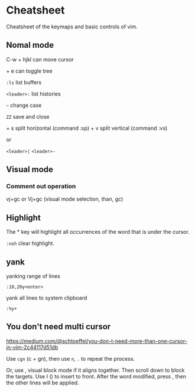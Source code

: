 # Cheatsheet

Cheatsheet of the keymaps and basic controls of vim.

## Nomal mode

C-w + hjkl can move cursor

<leader> + e can toggle tree

`:ls` list buffers

`<leader>:` list histories

`~` change case

`ZZ` save and close

<C-W> + s split horizontal (command :sp)
<C-W> + v split vertical (command :vs)

or

`<leader>|`
`<leader>-`

## Visual mode

### Comment out operation

vj+gc or Vj+gc
(visual mode selection, than, gc)

## Highlight

The \* key will highlight all occurrences of the word that is under the cursor.

`:noh` clear highlight.

## yank

yanking range of lines

`:10,20y<enter>`

yank all lines to system clipboard

`:%y+`

## You don't need multi cursor

https://medium.com/@schtoeffel/you-don-t-need-more-than-one-cursor-in-vim-2c44117d51db

Use `cgn` (c + gn), then use `n`, `.` to repeat the process.

Or, use <C-V>, visual block mode if it aligns together.
Then scroll down to block the targets. Use I (<S-i>) to insert to front. After the word modified, press <ESC>, then the other lines will be applied.
